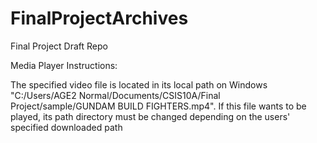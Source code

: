 FinalProjectArchives
====================

Final Project Draft Repo

Media Player Instructions: 

The specified video file is located in its local path on Windows
"C:/Users/AGE2 Normal/Documents/CSIS10A/Final Project/sample/GUNDAM BUILD FIGHTERS.mp4".
If this file wants to be played, its path directory must be changed depending on the users' specified downloaded path
